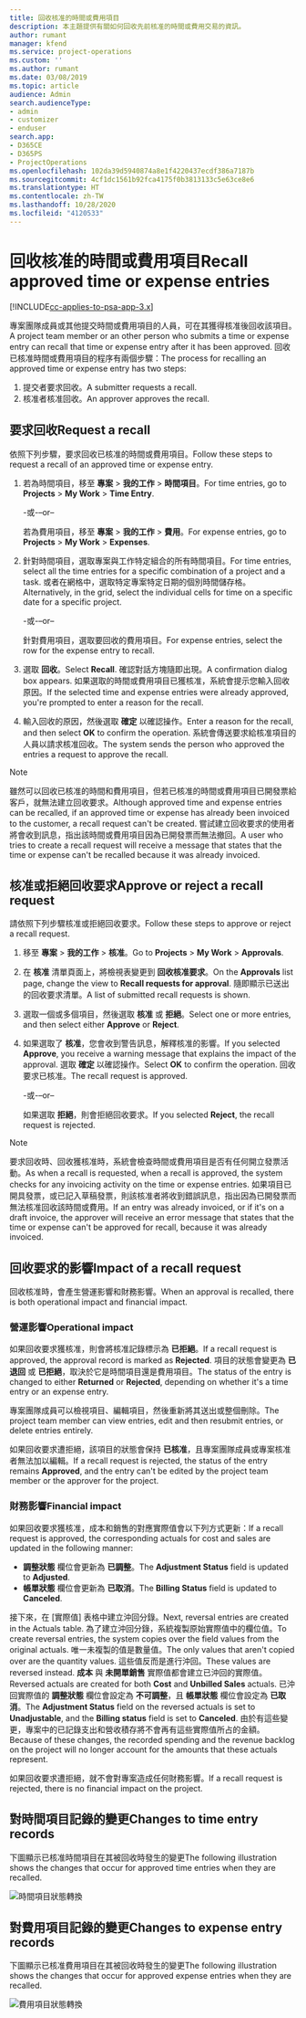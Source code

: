 ```yaml
---
title: 回收核准的時間或費用項目
description: 本主題提供有關如何回收先前核准的時間或費用交易的資訊。
author: rumant
manager: kfend
ms.service: project-operations
ms.custom: ''
ms.author: rumant
ms.date: 03/08/2019
ms.topic: article
audience: Admin
search.audienceType:
- admin
- customizer
- enduser
search.app:
- D365CE
- D365PS
- ProjectOperations
ms.openlocfilehash: 102da39d5940874a8e1f4220437ecdf386a7187b
ms.sourcegitcommit: 4cf1dc1561b92fca4175f0b3813133c5e63ce8e6
ms.translationtype: HT
ms.contentlocale: zh-TW
ms.lasthandoff: 10/28/2020
ms.locfileid: "4120533"
---
```

# <a name="recall-approved-time-or-expense-entries"></a><span data-ttu-id="70ca9-103">回收核准的時間或費用項目</span><span class="sxs-lookup"><span data-stu-id="70ca9-103">Recall approved time or expense entries</span></span>

[!INCLUDE[cc-applies-to-psa-app-3.x](../includes/cc-applies-to-psa-app-3x.md)]

<span data-ttu-id="70ca9-104">專案團隊成員或其他提交時間或費用項目的人員，可在其獲得核准後回收該項目。</span><span class="sxs-lookup"><span data-stu-id="70ca9-104">A project team member or an other person who submits a time or expense entry can recall that time or expense entry after it has been approved.</span></span> <span data-ttu-id="70ca9-105">回收已核准時間或費用項目的程序有兩個步驟：</span><span class="sxs-lookup"><span data-stu-id="70ca9-105">The process for recalling an approved time or expense entry has two steps:</span></span>

1. <span data-ttu-id="70ca9-106">提交者要求回收。</span><span class="sxs-lookup"><span data-stu-id="70ca9-106">A submitter requests a recall.</span></span>
2. <span data-ttu-id="70ca9-107">核准者核准回收。</span><span class="sxs-lookup"><span data-stu-id="70ca9-107">An approver approves the recall.</span></span>

## <a name="request-a-recall"></a><span data-ttu-id="70ca9-108">要求回收</span><span class="sxs-lookup"><span data-stu-id="70ca9-108">Request a recall</span></span>

<span data-ttu-id="70ca9-109">依照下列步驟，要求回收已核准的時間或費用項目。</span><span class="sxs-lookup"><span data-stu-id="70ca9-109">Follow these steps to request a recall of an approved time or expense entry.</span></span>

1. <span data-ttu-id="70ca9-110">若為時間項目，移至 **專案** \> **我的工作** \> **時間項目**。</span><span class="sxs-lookup"><span data-stu-id="70ca9-110">For time entries, go to **Projects** \> **My Work** \> **Time Entry**.</span></span>

    <span data-ttu-id="70ca9-111">-或-</span><span class="sxs-lookup"><span data-stu-id="70ca9-111">–or–</span></span>

    <span data-ttu-id="70ca9-112">若為費用項目，移至 **專案** \> **我的工作** \> **費用**。</span><span class="sxs-lookup"><span data-stu-id="70ca9-112">For expense entries, go to **Projects** \> **My Work** \> **Expenses**.</span></span>

2. <span data-ttu-id="70ca9-113">針對時間項目，選取專案與工作特定組合的所有時間項目。</span><span class="sxs-lookup"><span data-stu-id="70ca9-113">For time entries, select all the time entries for a specific combination of a project and a task.</span></span> <span data-ttu-id="70ca9-114">或者在網格中，選取特定專案特定日期的個別時間儲存格。</span><span class="sxs-lookup"><span data-stu-id="70ca9-114">Alternatively, in the grid, select the individual cells for time on a specific date for a specific project.</span></span>

    <span data-ttu-id="70ca9-115">-或-</span><span class="sxs-lookup"><span data-stu-id="70ca9-115">–or–</span></span>

    <span data-ttu-id="70ca9-116">針對費用項目，選取要回收的費用項目。</span><span class="sxs-lookup"><span data-stu-id="70ca9-116">For expense entries, select the row for the expense entry to recall.</span></span>

3. <span data-ttu-id="70ca9-117">選取 **回收**。</span><span class="sxs-lookup"><span data-stu-id="70ca9-117">Select **Recall**.</span></span> <span data-ttu-id="70ca9-118">確認對話方塊隨即出現。</span><span class="sxs-lookup"><span data-stu-id="70ca9-118">A confirmation dialog box appears.</span></span> <span data-ttu-id="70ca9-119">如果選取的時間或費用項目已獲核准，系統會提示您輸入回收原因。</span><span class="sxs-lookup"><span data-stu-id="70ca9-119">If the selected time and expense entries were already approved, you're prompted to enter a reason for the recall.</span></span>
4. <span data-ttu-id="70ca9-120">輸入回收的原因，然後選取 **確定** 以確認操作。</span><span class="sxs-lookup"><span data-stu-id="70ca9-120">Enter a reason for the recall, and then select **OK** to confirm the operation.</span></span> <span data-ttu-id="70ca9-121">系統會傳送要求給核准項目的人員以請求核准回收。</span><span class="sxs-lookup"><span data-stu-id="70ca9-121">The system sends the person who approved the entries a request to approve the recall.</span></span>

> [!NOTE]
> <span data-ttu-id="70ca9-122">雖然可以回收已核准的時間和費用項目，但若已核准的時間或費用項目已開發票給客戶，就無法建立回收要求。</span><span class="sxs-lookup"><span data-stu-id="70ca9-122">Although approved time and expense entries can be recalled, if an approved time or expense has already been invoiced to the customer, a recall request can't be created.</span></span> <span data-ttu-id="70ca9-123">嘗試建立回收要求的使用者將會收到訊息，指出該時間或費用項目因為已開發票而無法撤回。</span><span class="sxs-lookup"><span data-stu-id="70ca9-123">A user who tries to create a recall request will receive a message that states that the time or expense can't be recalled because it was already invoiced.</span></span>

## <a name="approve-or-reject-a-recall-request"></a><span data-ttu-id="70ca9-124">核准或拒絕回收要求</span><span class="sxs-lookup"><span data-stu-id="70ca9-124">Approve or reject a recall request</span></span>

<span data-ttu-id="70ca9-125">請依照下列步驟核准或拒絕回收要求。</span><span class="sxs-lookup"><span data-stu-id="70ca9-125">Follow these steps to approve or reject a recall request.</span></span>

1. <span data-ttu-id="70ca9-126">移至 **專案** \> **我的工作** \> **核准**。</span><span class="sxs-lookup"><span data-stu-id="70ca9-126">Go to **Projects** \> **My Work** \> **Approvals**.</span></span>
2. <span data-ttu-id="70ca9-127">在 **核准** 清單頁面上，將檢視表變更到 **回收核准要求**。</span><span class="sxs-lookup"><span data-stu-id="70ca9-127">On the **Approvals** list page, change the view to **Recall requests for approval**.</span></span> <span data-ttu-id="70ca9-128">隨即顯示已送出的回收要求清單。</span><span class="sxs-lookup"><span data-stu-id="70ca9-128">A list of submitted recall requests is shown.</span></span>
3. <span data-ttu-id="70ca9-129">選取一個或多個項目，然後選取 **核准** 或 **拒絕**。</span><span class="sxs-lookup"><span data-stu-id="70ca9-129">Select one or more entries, and then select either **Approve** or **Reject**.</span></span>
4. <span data-ttu-id="70ca9-130">如果選取了 **核准**，您會收到警告訊息，解釋核准的影響。</span><span class="sxs-lookup"><span data-stu-id="70ca9-130">If you selected **Approve**, you receive a warning message that explains the impact of the approval.</span></span> <span data-ttu-id="70ca9-131">選取 **確定** 以確認操作。</span><span class="sxs-lookup"><span data-stu-id="70ca9-131">Select **OK** to confirm the operation.</span></span> <span data-ttu-id="70ca9-132">回收要求已核准。</span><span class="sxs-lookup"><span data-stu-id="70ca9-132">The recall request is approved.</span></span>

    <span data-ttu-id="70ca9-133">-或-</span><span class="sxs-lookup"><span data-stu-id="70ca9-133">–or–</span></span>

    <span data-ttu-id="70ca9-134">如果選取 **拒絕**，則會拒絕回收要求。</span><span class="sxs-lookup"><span data-stu-id="70ca9-134">If you selected **Reject**, the recall request is rejected.</span></span>

> [!NOTE]
> <span data-ttu-id="70ca9-135">要求回收時、回收獲核准時，系統會檢查時間或費用項目是否有任何開立發票活動。</span><span class="sxs-lookup"><span data-stu-id="70ca9-135">As when a recall is requested, when a recall is approved, the system checks for any invoicing activity on the time or expense entries.</span></span> <span data-ttu-id="70ca9-136">如果項目已開具發票，或已記入草稿發票，則該核准者將收到錯誤訊息，指出因為已開發票而無法核准回收該時間或費用。</span><span class="sxs-lookup"><span data-stu-id="70ca9-136">If an entry was already invoiced, or if it's on a draft invoice, the approver will receive an error message that states that the time or expense can't be approved for recall, because it was already invoiced.</span></span>

## <a name="impact-of-a-recall-request"></a><span data-ttu-id="70ca9-137">回收要求的影響</span><span class="sxs-lookup"><span data-stu-id="70ca9-137">Impact of a recall request</span></span>

<span data-ttu-id="70ca9-138">回收核准時，會產生營運影響和財務影響。</span><span class="sxs-lookup"><span data-stu-id="70ca9-138">When an approval is recalled, there is both operational impact and financial impact.</span></span>

### <a name="operational-impact"></a><span data-ttu-id="70ca9-139">營運影響</span><span class="sxs-lookup"><span data-stu-id="70ca9-139">Operational impact</span></span>

<span data-ttu-id="70ca9-140">如果回收要求獲核准，則會將核准記錄標示為 **已拒絕**。</span><span class="sxs-lookup"><span data-stu-id="70ca9-140">If a recall request is approved, the approval record is marked as **Rejected**.</span></span> <span data-ttu-id="70ca9-141">項目的狀態會變更為 **已退回** 或 **已拒絕**，取決於它是時間項目還是費用項目。</span><span class="sxs-lookup"><span data-stu-id="70ca9-141">The status of the entry is changed to either **Returned** or **Rejected**, depending on whether it's a time entry or an expense entry.</span></span>

<span data-ttu-id="70ca9-142">專案團隊成員可以檢視項目、編輯項目，然後重新將其送出或整個刪除。</span><span class="sxs-lookup"><span data-stu-id="70ca9-142">The project team member can view entries, edit and then resubmit entries, or delete entries entirely.</span></span>

<span data-ttu-id="70ca9-143">如果回收要求遭拒絕，該項目的狀態會保持 **已核准**，且專案團隊成員或專案核准者無法加以編輯。</span><span class="sxs-lookup"><span data-stu-id="70ca9-143">If a recall request is rejected, the status of the entry remains **Approved**, and the entry can't be edited by the project team member or the approver for the project.</span></span>

### <a name="financial-impact"></a><span data-ttu-id="70ca9-144">財務影響</span><span class="sxs-lookup"><span data-stu-id="70ca9-144">Financial impact</span></span>

<span data-ttu-id="70ca9-145">如果回收要求獲核准，成本和銷售的對應實際值會以下列方式更新：</span><span class="sxs-lookup"><span data-stu-id="70ca9-145">If a recall request is approved, the corresponding actuals for cost and sales are updated in the following manner:</span></span>

- <span data-ttu-id="70ca9-146">**調整狀態** 欄位會更新為 **已調整**。</span><span class="sxs-lookup"><span data-stu-id="70ca9-146">The **Adjustment Status** field is updated to **Adjusted**.</span></span>
- <span data-ttu-id="70ca9-147">**帳單狀態** 欄位會更新為 **已取消**。</span><span class="sxs-lookup"><span data-stu-id="70ca9-147">The **Billing Status** field is updated to **Canceled**.</span></span>

<span data-ttu-id="70ca9-148">接下來，在 [實際值] 表格中建立沖回分錄。</span><span class="sxs-lookup"><span data-stu-id="70ca9-148">Next, reversal entries are created in the Actuals table.</span></span> <span data-ttu-id="70ca9-149">為了建立沖回分錄，系統複製原始實際值中的欄位值。</span><span class="sxs-lookup"><span data-stu-id="70ca9-149">To create reversal entries, the system copies over the field values from the original actuals.</span></span> <span data-ttu-id="70ca9-150">唯一未複製的值是數量值。</span><span class="sxs-lookup"><span data-stu-id="70ca9-150">The only values that aren't copied over are the quantity values.</span></span> <span data-ttu-id="70ca9-151">這些值反而是進行沖回。</span><span class="sxs-lookup"><span data-stu-id="70ca9-151">These values are reversed instead.</span></span> <span data-ttu-id="70ca9-152">**成本** 與 **未開單銷售** 實際值都會建立已沖回的實際值。</span><span class="sxs-lookup"><span data-stu-id="70ca9-152">Reversed actuals are created for both **Cost** and **Unbilled Sales** actuals.</span></span> <span data-ttu-id="70ca9-153">已沖回實際值的 **調整狀態** 欄位會設定為 **不可調整**，且 **帳單狀態** 欄位會設定為 **已取消**。</span><span class="sxs-lookup"><span data-stu-id="70ca9-153">The **Adjustment Status** field on the reversed actuals is set to **Unadjustable**, and the **Billing status** field is set to **Canceled**.</span></span> <span data-ttu-id="70ca9-154">由於有這些變更，專案中的已記錄支出和營收積存將不會再有這些實際值所占的金額。</span><span class="sxs-lookup"><span data-stu-id="70ca9-154">Because of these changes, the recorded spending and the revenue backlog on the project will no longer account for the amounts that these actuals represent.</span></span>

<span data-ttu-id="70ca9-155">如果回收要求遭拒絕，就不會對專案造成任何財務影響。</span><span class="sxs-lookup"><span data-stu-id="70ca9-155">If a recall request is rejected, there is no financial impact on the project.</span></span>

## <a name="changes-to-time-entry-records"></a><span data-ttu-id="70ca9-156">對時間項目記錄的變更</span><span class="sxs-lookup"><span data-stu-id="70ca9-156">Changes to time entry records</span></span>

<span data-ttu-id="70ca9-157">下圖顯示已核准時間項目在其被回收時發生的變更</span><span class="sxs-lookup"><span data-stu-id="70ca9-157">The following illustration shows the changes that occur for approved time entries when they are recalled.</span></span>

![時間項目狀態轉換](media/TimeEntryStateTransitions.png)

## <a name="changes-to-expense-entry-records"></a><span data-ttu-id="70ca9-159">對費用項目記錄的變更</span><span class="sxs-lookup"><span data-stu-id="70ca9-159">Changes to expense entry records</span></span>

<span data-ttu-id="70ca9-160">下圖顯示已核准費用項目在其被回收時發生的變更</span><span class="sxs-lookup"><span data-stu-id="70ca9-160">The following illustration shows the changes that occur for approved expense entries when they are recalled.</span></span>

![費用項目狀態轉換](media/ExpenseEntryStateTransitions.png)
